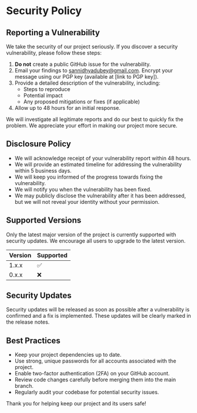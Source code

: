 # Security Policy

## Reporting a Vulnerability

We take the security of our project seriously. If you discover a security vulnerability, please follow these steps:

1. **Do not** create a public GitHub issue for the vulnerability.
2. Email your findings to sannidhyadubey@gmail.com. Encrypt your message using our PGP key (available at [link to PGP key]).
3. Provide a detailed description of the vulnerability, including:
   - Steps to reproduce
   - Potential impact
   - Any proposed mitigations or fixes (if applicable)
4. Allow up to 48 hours for an initial response.

We will investigate all legitimate reports and do our best to quickly fix the problem. We appreciate your effort in making our project more secure.

## Disclosure Policy

- We will acknowledge receipt of your vulnerability report within 48 hours.
- We will provide an estimated timeline for addressing the vulnerability within 5 business days.
- We will keep you informed of the progress towards fixing the vulnerability.
- We will notify you when the vulnerability has been fixed.
- We may publicly disclose the vulnerability after it has been addressed, but we will not reveal your identity without your permission.

## Supported Versions

Only the latest major version of the project is currently supported with security updates. We encourage all users to upgrade to the latest version.

| Version | Supported          |
| ------- | ------------------ |
| 1.x.x   | :white_check_mark: |
| 0.x.x   | :x:                |

## Security Updates

Security updates will be released as soon as possible after a vulnerability is confirmed and a fix is implemented. These updates will be clearly marked in the release notes.

## Best Practices

- Keep your project dependencies up to date.
- Use strong, unique passwords for all accounts associated with the project.
- Enable two-factor authentication (2FA) on your GitHub account.
- Review code changes carefully before merging them into the main branch.
- Regularly audit your codebase for potential security issues.

Thank you for helping keep our project and its users safe!
